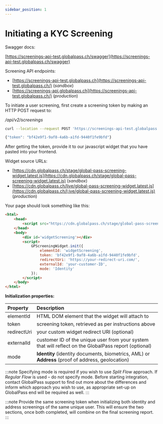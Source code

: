 ```yaml
---
sidebar_position: 1
---
```

# Initiating a KYC Screening

Swagger docs:

[https://screenings-api-test.globalpass.ch/swagger](https://screenings-api-test.globalpass.ch/swagger)

Screening API endpoints:

* [https://screenings-api-test.globalpass.ch](https://screenings-api-test.globalpass.ch/) (*sandbox*)
* [https://screenings-api.globalpass.ch](https://screenings-api-test.globalpass.ch/) (*production*)

To initiate a user screening, first create a screening token by making an HTTP POST request to:

_/api/v2/screenings_

```bash title="Request"
curl --location --request POST 'https://screenings-api-test.globalpass.ch/api/v2/screenings' --header 'Authorization: Bearer {your_access_token}'
```

```js title="Response"
{"token": "bf42e9f1-9af8-4a6b-a1fd-9440f1fe9bfd"}
```
After getting the token, provide it to our javascript widget that you have pasted into your frontend.

Widget source URLs:

* [https://cdn.globalpass.ch/stage/global-pass-screening-widget.latest.js](https://cdn.globalpass.ch/stage/global-pass-screening-widget.latest.js) (*sandbox*)
* [https://cdn.globalpass.ch/live/global-pass-screening-widget.latest.js](https://cdn.globalpass.ch/l;ive/global-pass-screening-widget.latest.js) (*production*)

Your page should look something like this:

```html
<html>
    <head>
        <script src="https://cdn.globalpass.ch/stage/global-pass-screening-widget.latest.js"></script>
    </head>
    <body>
        <div id='widgetScreening'></div>
        <script>
            GPScreeningWidget.init({
                elementId: 'widgetScreening',
                token: 'bf42e9f1-9af8-4a6b-a1fd-9440f1fe9bfd',
                redirectUri: 'https://your-redirect-uri.com/',
                externalId: 'your-customer-ID',
                mode: 'Identity'
            });
        </script>
    </body>
</html>
```

**Initialization properties:**

| Property    | Description                                                                                           |
| :---------- | :---------------------------------------------------------------------------------------------------- |
| elementId   | HTML DOM element that the widget will attach to                                                       |
| token       | screening token, retrieved as per instructions above                                                  |
| redirectUri | your custom widget redirect URI (optional)                                                            |
| externalId  | customer ID of the unique user from your system that will reflect on the GlobalPass report (optional) |
| mode        | **Identity** (identity documents, biometrics, AML) or **Address** (proof of address, geolocation)     |

:::note
Specifying mode is required if you wish to use _Split Flow_ approach. If _Regular Flow_ is used – do not specify mode. Before starting integration, contact GlobalPass support to find out more about the differences and inform which approach you wish to use, as appropriate set-up on GlobalPass end will be required as well.
:::

:::note
Provide the same screening token when initializing both identity and address screenings of the same unique user. This will ensure the two sections, once both completed, will combine on the final screening report.
:::
